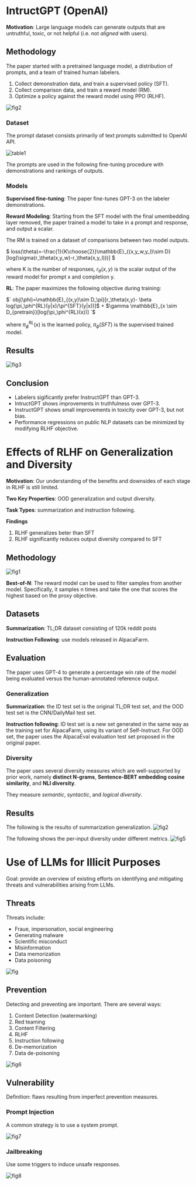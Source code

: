 # IntructGPT (OpenAI)
**Motivation**: Large language models can generate outputs that are untruthful, toxic, or not helpful (i.e. not *aligned* with users). 

## Methodology
The paper started with a pretrained language model, a distribution of prompts, and a team of trained human labelers.

1. Collect demonstration data, and train a supervised policy (SFT).
2. Collect comparison data, and train a reward model (RM).
3. Optimize a policy against the reward model using PPO (RLHF).

![fig2](img/instructGPT/fig2.png)

### Dataset
The prompt dataset consists primarily of text prompts submitted to OpenAI API.

![table1](img/instructGPT/table1.png)

The prompts are used in the following fine-tuning procedure with demonstrations and rankings of outputs.

### Models
**Supervised fine-tuning**: The paper fine-tunes GPT-3 on the labeler demonstrations.

**Reward Modeling**: Starting from the SFT model with the final umembedding layer removed, the paper trained a model to take in a prompt and response, and output a scalar.

The RM is trained on a dataset of comparisons between two model outputs.

$` loss(\theta)=-\frac{1}{K\choose{2}}\mathbb{E}_{(x,y_w,y_l)\sim D}[log(\sigma(r_\theta(x,y_w)-r_\theta(x,y_l)))] `$

where K is the number of responses, $r_\theta(x,y)$ is the scalar output of the reward model for prompt x and completion y.

**RL**: The paper maximizes the following objective during training:

$` obj(\phi)=\mathbb{E}_{(x,y)\sim D_\pi}[r_\theta(x,y)- \beta log(\pi_\phi^{RL}(y|x)/\pi^{SFT}(y|x))]$ + $\gamma \mathbb{E}_{x \sim D_{pretrain}}[log(\pi_\phi^{RL}(x))] `$

where $\pi_\phi^{RL}(x)$ is the learned policy, $\pi_\phi(SFT)$ is the supervised trained model.

## Results

![fig3](img/instructGPT/fig3.png)

## Conclusion
- Labelers sigificantly prefer InstructGPT than GPT-3.
- IntructGPT shows improvements in truthfulness over GPT-3.
- InstructGPT shows small improvements in toxicity over GPT-3, but not bias.
- Performance regressions on public NLP datasets can be minimized by modifying RLHF objective.

# Effects of RLHF on Generalization and Diversity
**Motivation**: Our understanding of the benefits and downsides of each stage in RLHF is still limited.

**Two Key Properties**: OOD generalization and output diversity.

**Task Types**: summarization and instruction following.

**Findings**
1. RLHF generalizes beter than SFT
2. RLHF significantly reduces output diversity compared to SFT

## Methodology

![fig1](img/instructGPT/eff_fig1.png)

**Best-of-N**: The reward model can be used to filter samples from another model. Specifically, it samples n times and take the one that scores the highest based on the proxy objective.

## Datasets

**Summarization**: TL;DR dataset consisting of 120k reddit posts

**Instruction Following**: use models released in AlpacaFarm.

## Evaluation
The paper uses GPT-4 to generate a percentage win rate of the model being evaluated versus the human-annotated reference output.

### Generalization
**Summarization**: the ID test set is the original TL;DR test set, and the OOD test set is the CNN/DailyMail test set.

**Instruction following**: ID test set is a new set generated in the same way as the training set for AlpacaFarm, using its variant of Self-Instruct. For OOD set, the paper uses the AlpacaEval evaluation test set proposed in the original paper.

### Diversity
The paper uses several diversity measures which are well-supported by prior work, namely **distinct N-grams**, **Sentence-BERT embedding cosine similarity**, and **NLI diversity**.

They measure *semantic*, *syntactic*, and *logical diversity*.

## Results

The following is the resulto of summarization generalization.
![fig2](img/instructGPT/eff_fig2.png)

The following shows the per-input diversity under different metrics.
![fig5](img/instructGPT/eff_fig5.png)

# Use of LLMs for Illicit Purposes
Goal: provide an overview of existing efforts on identifying and mitigating threats and vulnerabilities arising from LLMs.

## Threats
Threats include:
- Fraue, impersonation, social engineering
- Generating malware
- Scientific misconduct
- Misinformation
- Data memorization
- Data poisoning

![fig](img/instructGPT/ill_fig4.png)


## Prevention
Detecting and preventing are important. There are several ways:
1. Content Detection (watermarking) 
2. Red teaming
3. Content Filtering
4. RLHF
5. Instruction following
6. De-memorization
7. Data de-poisoning

![fig6](img/instructGPT/ill_fig6.png)


## Vulnerability

Definition: flaws resulting from imperfect prevention measures.

### Prompt Injection
A common strategy is to use a system prompt.

![fig7](img/instructGPT/ill_fig7.png)

### Jailbreaking

Use some triggers to induce unsafe responses.

![fig8](img/instructGPT/ill_fig8.png)

